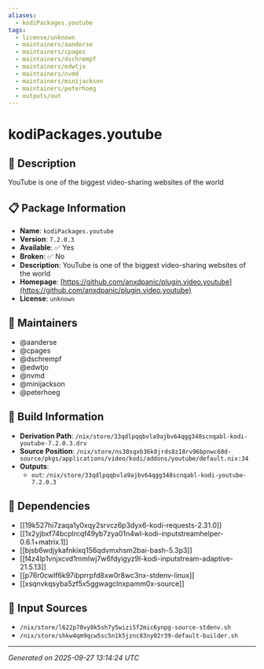 ```yaml
---
aliases:
  - kodiPackages.youtube
tags:
  - license/unknown
  - maintainers/aanderse
  - maintainers/cpages
  - maintainers/dschrempf
  - maintainers/edwtjo
  - maintainers/nvmd
  - maintainers/minijackson
  - maintainers/peterhoeg
  - outputs/out
---
```


# kodiPackages.youtube

## 📝 Description

YouTube is one of the biggest video-sharing websites of the world

## 📋 Package Information

- **Name**: `kodiPackages.youtube`
- **Version**: `7.2.0.3`
- **Available**: ✅ Yes
- **Broken**: ✅ No
- **Description**: YouTube is one of the biggest video-sharing websites of the world
- **Homepage**: [https://github.com/anxdpanic/plugin.video.youtube](https://github.com/anxdpanic/plugin.video.youtube)
- **License**: `unknown`
## 👥 Maintainers

- @aanderse
- @cpages
- @dschrempf
- @edwtjo
- @nvmd
- @minijackson
- @peterhoeg


## 🔧 Build Information

- **Derivation Path**: `/nix/store/33qdlpqqbvla9ajbv64qgg348scnqabl-kodi-youtube-7.2.0.3.drv`
- **Source Position**: `/nix/store/ns30sqxb36k8jrds8z18rv96bpnwc60d-source/pkgs/applications/video/kodi/addons/youtube/default.nix:34`
- **Outputs**:
  - `out`:  `/nix/store/33qdlpqqbvla9ajbv64qgg348scnqabl-kodi-youtube-7.2.0.3`

## 🔗 Dependencies

- [[19k527hi7zaqa1y0xqy2srvcz6p3dyx6-kodi-requests-2.31.0]]
- [[1x2yjbxf74bcplrcqf49yb7zya01n4wl-kodi-inputstreamhelper-0.6.1+matrix.1]]
- [[bjsb6wdjykafnkixq156qdvmxhsm2bai-bash-5.3p3]]
- [[f4z4lp1vnjxcvd1mmlwj7w6fdyigyz9l-kodi-inputstream-adaptive-21.5.13]]
- [[p76r0cwlf6k97ibprrpfd8xw0r8wc3nx-stdenv-linux]]
- [[xsqnvkqsyba5zf5x5ggwagclnxpamm0x-source]]

## 📁 Input Sources

- `/nix/store/l622p70vy8k5sh7y5wizi5f2mic6ynpg-source-stdenv.sh`
- `/nix/store/shkw4qm9qcw5sc5n1k5jznc83ny02r39-default-builder.sh`

---
*Generated on 2025-09-27 13:14:24 UTC*
